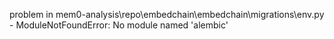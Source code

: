 problem in mem0-analysis\repo\embedchain\embedchain\migrations\env.py - ModuleNotFoundError: No module named 'alembic'
